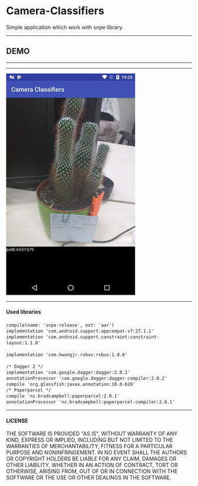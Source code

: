 # Camera-Classifiers

Simple application which work with snpe library.

---
## DEMO
*** 
-------------
<img src="https://github.com/dashika/Camera-Classifiers/blob/master/Screenshot_20180504-192539.png" alt="alt text" width="350" height="600">

---
#### Used libraries
    
    compile(name: 'snpe-release', ext: 'aar')
    implementation 'com.android.support:appcompat-v7:27.1.1'
    implementation 'com.android.support.constraint:constraint-layout:1.1.0'

    implementation 'com.hwangjr.rxbus:rxbus:1.0.6'

    /* Dagger 2 */
    implementation 'com.google.dagger:dagger:2.0.2'
    annotationProcessor 'com.google.dagger:dagger-compiler:2.0.2'
    compile 'org.glassfish:javax.annotation:10.0-b28'
    /* Paperparcel */
    compile 'nz.bradcampbell:paperparcel:2.0.1'
    annotationProcessor 'nz.bradcampbell:paperparcel-compiler:2.0.1'
    
---
#### LICENSE

THE SOFTWARE IS PROVIDED "AS IS", WITHOUT WARRANTY OF ANY KIND, EXPRESS OR
IMPLIED, INCLUDING BUT NOT LIMITED TO THE WARRANTIES OF MERCHANTABILITY,
FITNESS FOR A PARTICULAR PURPOSE AND NONINFRINGEMENT. IN NO EVENT SHALL THE
AUTHORS OR COPYRIGHT HOLDERS BE LIABLE FOR ANY CLAIM, DAMAGES OR OTHER
LIABILITY, WHETHER IN AN ACTION OF CONTRACT, TORT OR OTHERWISE, ARISING FROM,
OUT OF OR IN CONNECTION WITH THE SOFTWARE OR THE USE OR OTHER DEALINGS IN
THE SOFTWARE.
